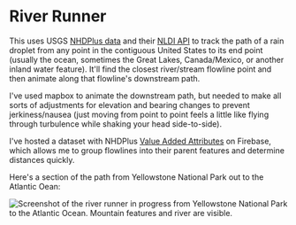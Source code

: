 # River Runner

This uses USGS [NHDPlus data](https://www.usgs.gov/core-science-systems/ngp/national-hydrography/nhdplus-high-resolution) and their [NLDI API](https://waterdata.usgs.gov/blog/nldi-intro/) to track the path of a rain droplet from any point in the contiguous United States to its end point (usually the ocean, sometimes the Great Lakes, Canada/Mexico, or another inland water feature). It'll find the closest river/stream flowline point and then animate along that flowline's downstream path.

I've used mapbox to animate the downstream path, but needed to make all sorts of adjustments for elevation and bearing changes to prevent jerkiness/nausea (just moving from point to point feels a little like flying through turbulence while shaking your head side-to-side).

I've hosted a dataset with NHDPlus [Value Added Attributes](https://www.usgs.gov/core-science-systems/ngp/national-hydrography/value-added-attributes-vaas) on Firebase, which allows me to group flowlines into their parent features and determine distances quickly.

Here's a section of the path from Yellowstone National Park out to the Atlantic Oean:

![Screenshot of the river runner in progress from Yellowstone National Park to the Atlantic Ocean. Mountain features and river are visible.](https://github.com/sdl60660/river-runner/blob/main/public/images/preview_image.png?raw=true)
